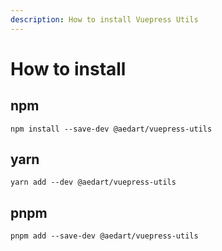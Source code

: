 ```yaml
---
description: How to install Vuepress Utils
---
```


# How to install

## npm

```bash:no-line-numbers
npm install --save-dev @aedart/vuepress-utils
```

## yarn

```bash:no-line-numbers
yarn add --dev @aedart/vuepress-utils
```

## pnpm

```bash:no-line-numbers
pnpm add --save-dev @aedart/vuepress-utils
```